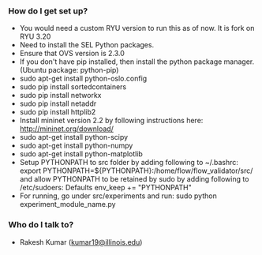 ### How do I get set up? ###

* You would need a custom RYU version to run this as of now. It is fork on RYU 3.20
* Need to install the SEL Python packages.
* Ensure that OVS version is 2.3.0
* If you don't have pip installed, then install the python package manager. (Ubuntu package: python-pip)
* sudo apt-get install python-oslo.config
* sudo pip install sortedcontainers
* sudo pip install networkx
* sudo pip install netaddr
* sudo pip install httplib2
* Install mininet version 2.2 by following instructions here: http://mininet.org/download/
* sudo apt-get install python-scipy
* sudo apt-get install python-numpy
* sudo apt-get install python-matplotlib
* Setup PYTHONPATH to src folder by adding following to ~/.bashrc: export PYTHONPATH=${PYTHONPATH}:/home/flow/flow_validator/src/ and allow PYTHONPATH to be retained by sudo by adding following to /etc/sudoers: Defaults env_keep += "PYTHONPATH"
* For running, go under src/experiments and run: sudo python experiment_module_name.py

### Who do I talk to? ###

* Rakesh Kumar (kumar19@illinois.edu)